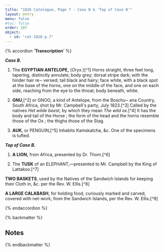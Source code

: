 ```yaml
---
title: "1826 Catalogue, Page 7 - Case B & 'Top of Case B'"
layout: entry
menu: false
#toc: false
order: 107
object:
  - id: "cat-1826-p.7"
---
```


{% accordion '**Transcription**' %}

***Case B.***

1. The **EGYPTIAN ANTELOPE,** (*Oryx.*)[^1]
Horns straight, three feet long, tapering, distinctly annulate;
body grey; dorsal stripe dark; with the hinder hair re¬
versed; tail black and hairy; face white, with a black
spot at the base of the horns, one on the middle of the
face, and one on each side, reaching from the eye to the
throat; body beneath, white.

2. **GNU**,[^2] or GNOO, a kind of Antelope, from the Boschu¬
ana Country, South Africa, shot by Mr. Campbell's
party, July 1823.[^3]
Called by the natives *Het wilde beest,* by which they mean
*The wild ox.*[^4] It has the body and tail of the Horse ; the
form of the head and the horns resemble those of the Ox ;
the thighs those of the Stag.

3. **AUK**, or PENGUIN,[^5]
Inhabits Kamskatcha, &c. One of the specimens is tufted.

***Top of Case B.***

1. **A LION,** from Africa, presented by Dr. Thom.[^6]

2. The **TUSK** of an ELEPHANT,—presented to Mr.
Campbell by the King of Lattakoo.[^7]

**TWO BASKETS**, used by the Natives of the Sandwich
Islands for keeping their Cloth in, &c. per the Rev.
W. Ellis.[^8]

**A LARGE CALABASH**, for holding food, curiously
marked and carved, covered with net-work, from the
Sandwich Islands, per the Rev. W. Ellis.[^9]

{% endaccordion %}

{% backmatter %}

## Notes
[^17]: 
[^18]: 
[^19]: 
[^20]: 
[^21]: 
[^22]: 
[^23]: 
[^24]: 
[^25]:
{% endbackmatter %}

